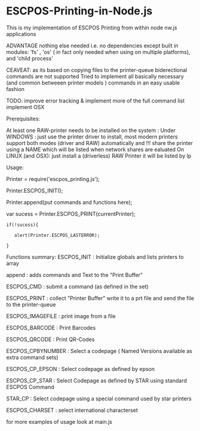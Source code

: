 # ESCPOS-Printing-in-Node.js
 This is my implementation of ESCPOS Printing from within node nw.js applications
 
 ADVANTAGE nothing else needed i.e. no dependencies except built in modules:
 'fs' , 'os' ( in fact only needed when using on multiple platforms), and 'child process'

 CEAVEAT: as its based on copying files to the printer-queue biderectional commands are not supported
  Tried to implement all basically necessary (and common betweeen printer models ) commands in an easy usable fashion
 
 TODO: improve error tracking & implement more of the full command list implement OSX

 Prerequisites:
 
 At least one RAW-printer needs to be installed on the system :
 Under WINDOWS : just use the printer driver to install, most modern printers support both modes (driver and RAW) automatically
 and !!! share the printer using a NAME which will be listed when network shares are ealuated
 On LINUX (and OSX): just install a (driverless) RAW Printer it will be listed by lp

 Usage:
 
 Printer = require('escpos_printing.js');
 
 Printer.ESCPOS_INIT();
 
 Printer.append(put commands and functions here);
 
 var sucess = Printer.ESCPOS_PRINT(currentPrinter);
 
    if(!sucess){
    
       alert(Printer.ESCPOS_LASTERROR);
       
    }           

 Functions summary:
 ESCPOS_INIT : Initialize globals and lists printers to array
 
 append : adds commands and Text to the "Print Buffer"
 
 ESCPOS_CMD : submit a command (as defined in the set)
 
 ESCPOS_PRINT : collect "Printer Buffer" write it to a prt file and send the file to the printer-queue
 
 ESCPOS_IMAGEFILE : print image from a file
 
 ESCPOS_BARCODE : Print Barcodes 
 
 ESCPOS_QRCODE : Print QR-Codes
 
 ESCPOS_CPBYNUMBER : Select a codepage ( Named Versions available as extra command sets)
 
 ESCPOS_CP_EPSON : Select codepage as defined by epson
 
 ESCPOS_CP_STAR : Select Codepage as defined by STAR using standard ESCPOS Command
 
 STAR_CP : Select codepage using a special command used by star printers
 
 ESCPOS_CHARSET : select international characterset

 for more examples of usage look at main.js
